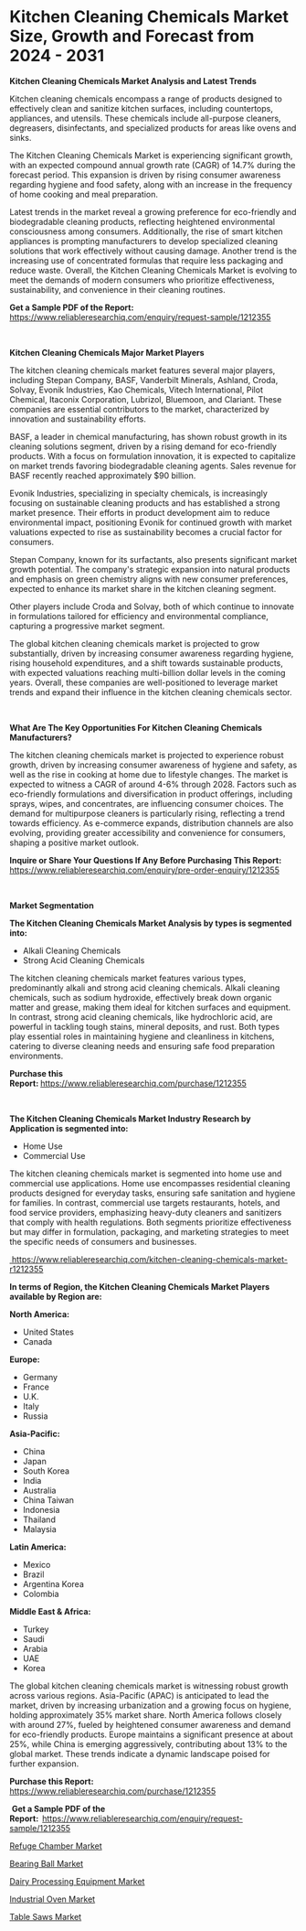 <p><h1>Kitchen Cleaning Chemicals Market Size, Growth and Forecast from 2024 - 2031</h1></p><p><strong>Kitchen Cleaning Chemicals Market Analysis and Latest Trends</strong></p>
<p><p>Kitchen cleaning chemicals encompass a range of products designed to effectively clean and sanitize kitchen surfaces, including countertops, appliances, and utensils. These chemicals include all-purpose cleaners, degreasers, disinfectants, and specialized products for areas like ovens and sinks. </p><p>The Kitchen Cleaning Chemicals Market is experiencing significant growth, with an expected compound annual growth rate (CAGR) of 14.7% during the forecast period. This expansion is driven by rising consumer awareness regarding hygiene and food safety, along with an increase in the frequency of home cooking and meal preparation. </p><p>Latest trends in the market reveal a growing preference for eco-friendly and biodegradable cleaning products, reflecting heightened environmental consciousness among consumers. Additionally, the rise of smart kitchen appliances is prompting manufacturers to develop specialized cleaning solutions that work effectively without causing damage. Another trend is the increasing use of concentrated formulas that require less packaging and reduce waste. Overall, the Kitchen Cleaning Chemicals Market is evolving to meet the demands of modern consumers who prioritize effectiveness, sustainability, and convenience in their cleaning routines.</p></p>
<p><strong>Get a Sample PDF of the Report:&nbsp;</strong> <a href="https://www.reliableresearchiq.com/enquiry/request-sample/1212355?utm_campaign=1088&utm_medium=2&utm_source=Github&utm_content=ia&utm_term=17122024&utm_id=kitchen-cleaning-chemicals">https://www.reliableresearchiq.com/enquiry/request-sample/1212355</a></p>
<p>&nbsp;</p>
<p><strong>Kitchen Cleaning Chemicals Major Market Players</strong></p>
<p><p>The kitchen cleaning chemicals market features several major players, including Stepan Company, BASF, Vanderbilt Minerals, Ashland, Croda, Solvay, Evonik Industries, Kao Chemicals, Vitech International, Pilot Chemical, Itaconix Corporation, Lubrizol, Bluemoon, and Clariant. These companies are essential contributors to the market, characterized by innovation and sustainability efforts.</p><p>BASF, a leader in chemical manufacturing, has shown robust growth in its cleaning solutions segment, driven by a rising demand for eco-friendly products. With a focus on formulation innovation, it is expected to capitalize on market trends favoring biodegradable cleaning agents. Sales revenue for BASF recently reached approximately $90 billion.</p><p>Evonik Industries, specializing in specialty chemicals, is increasingly focusing on sustainable cleaning products and has established a strong market presence. Their efforts in product development aim to reduce environmental impact, positioning Evonik for continued growth with market valuations expected to rise as sustainability becomes a crucial factor for consumers.</p><p>Stepan Company, known for its surfactants, also presents significant market growth potential. The company's strategic expansion into natural products and emphasis on green chemistry aligns with new consumer preferences, expected to enhance its market share in the kitchen cleaning segment.</p><p>Other players include Croda and Solvay, both of which continue to innovate in formulations tailored for efficiency and environmental compliance, capturing a progressive market segment.</p><p>The global kitchen cleaning chemicals market is projected to grow substantially, driven by increasing consumer awareness regarding hygiene, rising household expenditures, and a shift towards sustainable products, with expected valuations reaching multi-billion dollar levels in the coming years. Overall, these companies are well-positioned to leverage market trends and expand their influence in the kitchen cleaning chemicals sector.</p></p>
<p>&nbsp;</p>
<p><strong>What Are The Key Opportunities For Kitchen Cleaning Chemicals Manufacturers?</strong></p>
<p><p>The kitchen cleaning chemicals market is projected to experience robust growth, driven by increasing consumer awareness of hygiene and safety, as well as the rise in cooking at home due to lifestyle changes. The market is expected to witness a CAGR of around 4-6% through 2028. Factors such as eco-friendly formulations and diversification in product offerings, including sprays, wipes, and concentrates, are influencing consumer choices. The demand for multipurpose cleaners is particularly rising, reflecting a trend towards efficiency. As e-commerce expands, distribution channels are also evolving, providing greater accessibility and convenience for consumers, shaping a positive market outlook.</p></p>
<p><strong>Inquire or Share Your Questions If Any Before Purchasing This Report:</strong> <a href="https://www.reliableresearchiq.com/enquiry/pre-order-enquiry/1212355?utm_campaign=1088&utm_medium=2&utm_source=Github&utm_content=ia&utm_term=17122024&utm_id=kitchen-cleaning-chemicals">https://www.reliableresearchiq.com/enquiry/pre-order-enquiry/1212355</a></p>
<p>&nbsp;</p>
<p><strong>Market Segmentation</strong></p>
<p><strong>The Kitchen Cleaning Chemicals Market Analysis by types is segmented into:</strong></p>
<p><ul><li>Alkali Cleaning Chemicals</li><li>Strong Acid Cleaning Chemicals</li></ul></p>
<p><p>The kitchen cleaning chemicals market features various types, predominantly alkali and strong acid cleaning chemicals. Alkali cleaning chemicals, such as sodium hydroxide, effectively break down organic matter and grease, making them ideal for kitchen surfaces and equipment. In contrast, strong acid cleaning chemicals, like hydrochloric acid, are powerful in tackling tough stains, mineral deposits, and rust. Both types play essential roles in maintaining hygiene and cleanliness in kitchens, catering to diverse cleaning needs and ensuring safe food preparation environments.</p></p>
<p><strong>Purchase this Report:&nbsp;</strong><a href="https://www.reliableresearchiq.com/purchase/1212355?utm_campaign=1088&utm_medium=2&utm_source=Github&utm_content=ia&utm_term=17122024&utm_id=kitchen-cleaning-chemicals">https://www.reliableresearchiq.com/purchase/1212355</a></p>
<p>&nbsp;</p>
<p><strong>The Kitchen Cleaning Chemicals Market Industry Research by Application is segmented into:</strong></p>
<p><ul><li>Home Use</li><li>Commercial Use</li></ul></p>
<p><p>The kitchen cleaning chemicals market is segmented into home use and commercial use applications. Home use encompasses residential cleaning products designed for everyday tasks, ensuring safe sanitation and hygiene for families. In contrast, commercial use targets restaurants, hotels, and food service providers, emphasizing heavy-duty cleaners and sanitizers that comply with health regulations. Both segments prioritize effectiveness but may differ in formulation, packaging, and marketing strategies to meet the specific needs of consumers and businesses.</p></p>
<p><a href="https://www.reliableresearchiq.com/kitchen-cleaning-chemicals-market-r1212355?utm_campaign=1088&utm_medium=2&utm_source=Github&utm_content=ia&utm_term=17122024&utm_id=kitchen-cleaning-chemicals">&nbsp;https://www.reliableresearchiq.com/kitchen-cleaning-chemicals-market-r1212355</a></p>
<p><strong>In terms of Region, the Kitchen Cleaning Chemicals Market Players available by Region are:</strong></p>
<p>
    <p> <strong> North America: </strong>
        <ul>
            <li>United States</li>
            <li>Canada</li>
        </ul>
        </p> 
    <p> <strong> Europe: </strong>
        <ul>
            <li>Germany</li>
            <li>France</li>
            <li>U.K.</li>
            <li>Italy</li>
            <li>Russia</li>
        </ul>
        </p> 
    <p> <strong> Asia-Pacific: </strong>
        <ul>
            <li>China</li>
            <li>Japan</li>
            <li>South Korea</li>
            <li>India</li>
            <li>Australia</li>
            <li>China Taiwan</li>
            <li>Indonesia</li>
            <li>Thailand</li>
            <li>Malaysia</li>
        </ul>
        </p> 
    <p> <strong> Latin America: </strong>
        <ul>
            <li>Mexico</li>
            <li>Brazil</li>
            <li>Argentina Korea</li>
            <li>Colombia</li>
        </ul>
        </p> 
    <p> <strong> Middle East & Africa: </strong>
        <ul>
            <li>Turkey</li>
            <li>Saudi</li>
            <li>Arabia</li>
            <li>UAE</li>
            <li>Korea</li>
        </ul>
    </p>
    </p>
<p><p>The global kitchen cleaning chemicals market is witnessing robust growth across various regions. Asia-Pacific (APAC) is anticipated to lead the market, driven by increasing urbanization and a growing focus on hygiene, holding approximately 35% market share. North America follows closely with around 27%, fueled by heightened consumer awareness and demand for eco-friendly products. Europe maintains a significant presence at about 25%, while China is emerging aggressively, contributing about 13% to the global market. These trends indicate a dynamic landscape poised for further expansion.</p></p>
<p><strong>Purchase this Report: </strong><a href="https://www.reliableresearchiq.com/purchase/1212355?utm_campaign=1088&utm_medium=2&utm_source=Github&utm_content=ia&utm_term=17122024&utm_id=kitchen-cleaning-chemicals">https://www.reliableresearchiq.com/purchase/1212355</a></p>
<p>&nbsp;<strong>Get a Sample PDF of the Report:&nbsp;&nbsp;</strong><a href="https://www.reliableresearchiq.com/enquiry/request-sample/1212355?utm_campaign=1088&utm_medium=2&utm_source=Github&utm_content=ia&utm_term=17122024&utm_id=kitchen-cleaning-chemicals">https://www.reliableresearchiq.com/enquiry/request-sample/1212355</a></p>
<p><strong></strong></p>
<p><p><a href="https://www.linkedin.com/pulse/foreign-market-opportunities-dynamics-analysis-refuge-chamber-report-kpurf?utm_campaign=1088&utm_medium=2&utm_source=Github&utm_content=ia&utm_term=17122024&utm_id=kitchen-cleaning-chemicals">Refuge Chamber Market</a></p><p><a href="https://www.linkedin.com/pulse/report-global-bearing-ball-size-valuation-current-cagr-135-from-is0te?utm_campaign=1088&utm_medium=2&utm_source=Github&utm_content=ia&utm_term=17122024&utm_id=kitchen-cleaning-chemicals">Bearing Ball Market</a></p><p><a href="https://www.linkedin.com/pulse/revenue-growth-market-insights-dairy-processing-equipment-89-zkrqe?utm_campaign=1088&utm_medium=2&utm_source=Github&utm_content=ia&utm_term=17122024&utm_id=kitchen-cleaning-chemicals">Dairy Processing Equipment Market</a></p><p><a href="https://www.linkedin.com/pulse/global-industrial-oven-market-trends-applications-analysis-ual1e?utm_campaign=1088&utm_medium=2&utm_source=Github&utm_content=ia&utm_term=17122024&utm_id=kitchen-cleaning-chemicals">Industrial Oven Market</a></p><p><a href="https://www.linkedin.com/pulse/industry-growth-potential-table-saws-market-forecasted-cagr-63-0mttf?utm_campaign=1088&utm_medium=2&utm_source=Github&utm_content=ia&utm_term=17122024&utm_id=kitchen-cleaning-chemicals">Table Saws Market</a></p></p>